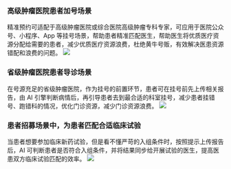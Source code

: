 ### 高级肿瘤医院患者加号场景
精准预约可适配于高级肿瘤医院或综合医院高级肿瘤专科专家，可应用于医院公众号、小程序、App 等挂号场景，帮助患者精准匹配医生，帮助医生将优质医疗资源分配给需要的患者，减少优质医疗资源浪费，杜绝黄牛号贩，有效解决医患资源错配和浪费的问题。
![](https://main.qcloudimg.com/raw/5f0ffe4c2a7bad8369b084c25bac9594.jpg)

### 省级肿瘤医院患者导诊场景
在号源充足的省级肿瘤医院，作为挂号的前置环节，患者可在挂号前先上传相关报告，由 AI 引擎判断病情后，再引导患者去到最合适的科室挂号，减少患者挂错号、跑错科的情况，优化门诊资源，减少门诊资源浪费。
![](https://main.qcloudimg.com/raw/bd731ca31365d40514bdebe3b71f82f6.jpg)

### 患者招募场景中，为患者匹配合适临床试验
当患者想要参加临床新药试验，但是看不懂严苛的入组条件时，按照提示上传报告后，AI 可判断患者是否符合入组条件，并将结果同步给开展试验的医生，提高医患双方临床试验匹配的效率。
![](https://main.qcloudimg.com/raw/65ec82842e1c5acfcd5deebc6a203a44.jpg)

